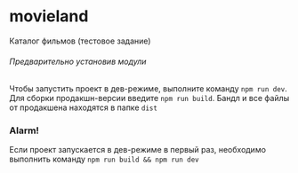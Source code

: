 # movieland
Каталог фильмов (тестовое задание)

###### Предварительно установив модули

Чтобы запустить проект в дев-режиме, выполните команду ` npm run dev `.   
Для сборки продакшн-версии введите ` npm run build `. Бандл и все файлы от продакшена находятся в папке ` dist `

### Alarm!
Если проект запускается в дев-режиме в первый раз, необходимо выполнить команду ` npm run build && npm run dev `

